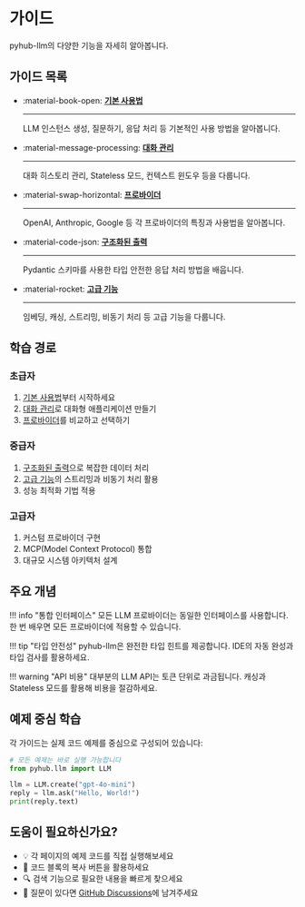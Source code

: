 # 가이드

pyhub-llm의 다양한 기능을 자세히 알아봅니다.

## 가이드 목록

<div class="grid cards" markdown>

-   :material-book-open: **[기본 사용법](basic-usage.md)**
    
    ---
    
    LLM 인스턴스 생성, 질문하기, 응답 처리 등 기본적인 사용 방법을 알아봅니다.

-   :material-message-processing: **[대화 관리](conversation.md)**
    
    ---
    
    대화 히스토리 관리, Stateless 모드, 컨텍스트 윈도우 등을 다룹니다.

-   :material-swap-horizontal: **[프로바이더](providers.md)**
    
    ---
    
    OpenAI, Anthropic, Google 등 각 프로바이더의 특징과 사용법을 알아봅니다.

-   :material-code-json: **[구조화된 출력](structured-output.md)**
    
    ---
    
    Pydantic 스키마를 사용한 타입 안전한 응답 처리 방법을 배웁니다.

-   :material-rocket: **[고급 기능](advanced.md)**
    
    ---
    
    임베딩, 캐싱, 스트리밍, 비동기 처리 등 고급 기능을 다룹니다.

</div>

## 학습 경로

### 초급자

1. [기본 사용법](basic-usage.md)부터 시작하세요
2. [대화 관리](conversation.md)로 대화형 애플리케이션 만들기
3. [프로바이더](providers.md)를 비교하고 선택하기

### 중급자

1. [구조화된 출력](structured-output.md)으로 복잡한 데이터 처리
2. [고급 기능](advanced.md)의 스트리밍과 비동기 처리 활용
3. 성능 최적화 기법 적용

### 고급자

1. 커스텀 프로바이더 구현
2. MCP(Model Context Protocol) 통합
3. 대규모 시스템 아키텍처 설계

## 주요 개념

!!! info "통합 인터페이스"
    모든 LLM 프로바이더는 동일한 인터페이스를 사용합니다. 한 번 배우면 모든 프로바이더에 적용할 수 있습니다.

!!! tip "타입 안전성"
    pyhub-llm은 완전한 타입 힌트를 제공합니다. IDE의 자동 완성과 타입 검사를 활용하세요.

!!! warning "API 비용"
    대부분의 LLM API는 토큰 단위로 과금됩니다. 캐싱과 Stateless 모드를 활용해 비용을 절감하세요.

## 예제 중심 학습

각 가이드는 실제 코드 예제를 중심으로 구성되어 있습니다:

```python
# 모든 예제는 바로 실행 가능합니다
from pyhub.llm import LLM

llm = LLM.create("gpt-4o-mini")
reply = llm.ask("Hello, World!")
print(reply.text)
```

## 도움이 필요하신가요?

- 💡 각 페이지의 예제 코드를 직접 실행해보세요
- 📝 코드 블록의 복사 버튼을 활용하세요
- 🔍 검색 기능으로 필요한 내용을 빠르게 찾으세요
- 💬 질문이 있다면 [GitHub Discussions](https://github.com/pyhub-kr/pyhub-llm/discussions)에 남겨주세요